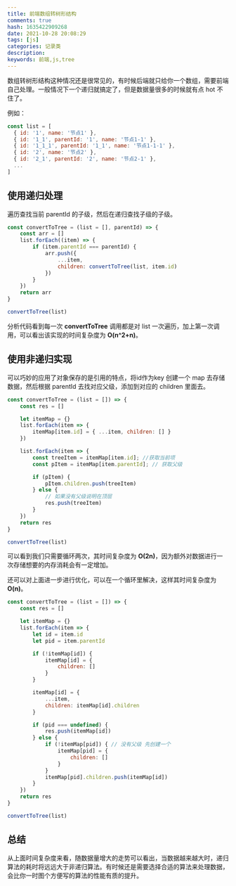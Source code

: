 ```yaml
---
title: 前端数组转树形结构
comments: true
hash: 1635422909268
date: 2021-10-28 20:08:29
tags: [js]
categories: 记录类
description:
keywords: 前端,js,tree
---
```

数组转树形结构这种情况还是很常见的，有时候后端就只给你一个数组，需要前端自己处理。一般情况下一个递归就搞定了，但是数据量很多的时候就有点 hot 不住了。
<!-- more -->
例如：
``` js
const list = [
  { id: '1', name: '节点1' },
  { id: '1_1', parentId: '1', name: '节点1-1' },
  { id: '1_1_1', parentId: '1_1', name: '节点1-1-1' },
  { id: '2', name: '节点2' },
  { id: '2_1', parentId: '2', name: '节点2-1' },
  ...
]
```
## 使用递归处理
遍历查找当前 parentId 的子级，然后在递归查找子级的子级。
``` js
const convertToTree = (list = [], parentId) => {
    const arr = []
    list.forEach((item) => {
        if (item.parentId === parentId) {
            arr.push({
                ...item,
                children: convertToTree(list, item.id)
            })
        }
    })
    return arr
}

convertToTree(list)
```
分析代码看到每一次 **convertToTree** 调用都是对 list 一次遍历，加上第一次调用，可以看出该实现的时间复杂度为 **O(n^2+n)**。

## 使用非递归实现

可以巧妙的应用了对象保存的是引用的特点，将id作为key 创建一个 map 去存储数据，然后根据 parentId 去找对应父级，添加到对应的 children 里面去。
``` js
const convertToTree = (list = []) => {
    const res = []

    let itemMap = {}
    list.forEach(item => {
        itemMap[item.id] = { ...item, children: [] }
    })

    list.forEach(item => {
        const treeItem = itemMap[item.id]; //获取当前项
        const pItem = itemMap[item.parentId]; // 获取父级

        if (pItem) {
            pItem.children.push(treeItem)
        } else {
            // 如果没有父级说明在顶层
            res.push(treeItem)
        }
    })
    return res
}

convertToTree(list)
```
可以看到我们只需要循环两次，其时间复杂度为 **O(2n)**，因为额外对数据进行一次存储想要的内存消耗会有一定增加。

还可以对上面进一步进行优化，可以在一个循环里解决，这样其时间复杂度为 **O(n)**。
``` js
const convertToTree = (list = []) => {
    const res = []

    let itemMap = {}
    list.forEach(item => {
        let id = item.id
        let pid = item.parentId

        if (!itemMap[id]) {
            itemMap[id] = {
                children: []
            }
        }

        itemMap[id] = {
            ...item,
            children: itemMap[id].children 
        }

        if (pid === undefined) {
            res.push(itemMap[id])
        } else {
            if (!itemMap[pid]) { // 没有父级 先创建一个
                itemMap[pid] = {
                    children: []
                }
            }
            itemMap[pid].children.push(itemMap[id])
        }
    })
    return res
}

convertToTree(list)
```
## 总结
从上面时间复杂度来看，随数据量增大的走势可以看出，当数据越来越大时，递归算法的耗时将远远大于非递归算法。有时候还是需要选择合适的算法来处理数据，会比你一时图个方便写的算法的性能有质的提升。